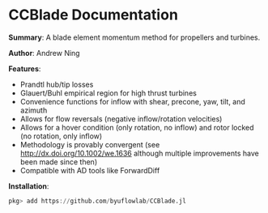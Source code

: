 # CCBlade Documentation

**Summary**: A blade element momentum method for propellers and turbines. 

**Author**: Andrew Ning

**Features**:

- Prandtl hub/tip losses
- Glauert/Buhl empirical region for high thrust turbines
- Convenience functions for inflow with shear, precone, yaw, tilt, and azimuth
- Allows for flow reversals (negative inflow/rotation velocities)
- Allows for a hover condition (only rotation, no inflow) and rotor locked (no rotation, only inflow)
- Methodology is provably convergent (see <http://dx.doi.org/10.1002/we.1636> although multiple improvements have been made since then)
- Compatible with AD tools like ForwardDiff

**Installation**:

```julia
pkg> add https://github.com/byuflowlab/CCBlade.jl
```

